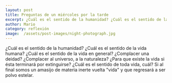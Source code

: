 ```yaml
---
layout: post
title: Preguntas de un miércoles por la tarde
excerpt: ¿Cuál es el sentido de la humanidad? ¿Cuál es el sentido de la vida humana?
author: Mario
category: reflexión
image:  /assets/post-images/night-photograph.jpg
---
```


¿Cuál es el sentido de la humanidad? ¿Cuál es el sentido de la vida humana? ¿Cuál es el sentido de la vida en general? ¿Complacer una deidad? ¿Complacer al universo, a la naturaleza? ¿Para que existe la vida si ésta terminará por extinguirse? ¿Cuál es el sentido de toda vida, cuál? Si al final somos un amasijo de materia inerte vuelta "vida" y que regresará a ser polvo estelar. 

